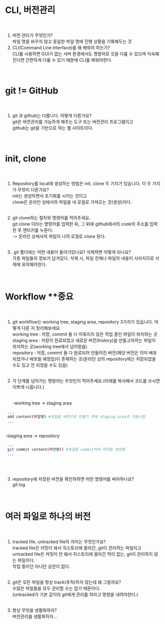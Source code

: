 # CLI, 버전관리<br><br>

1. 버전 관리가 무엇인가?<br>
   파일 명을 바꾸지 않고 동일한 파일 명에 진행 상황을 기록해두는 것<br>
2. CLI(Command Line Interface)를 왜 배워야 하는가?<br>
   CLI를 사용하면 GUI가 없는 서버 환경에서도 명령어로 깃을 다룰 수 있으며 익숙해진다면 간편하게 다룰 수 있기 때문에 CLI를 배워야한다.<br><br><br>


# git != GitHub<br><br>

1. git 과 github는 다릅니다. 어떻게 다른가요?<br>
   git은 버전관리를 가능하게 해주는 도구 또는 버전관리 프로그램이고<br>
   github는 git을 기반으로 하는 웹 사이트이다.<br><br><br>


# init, clone<br><br>

1. Repository를 local에 생성하는 방법은 init, clone 두 가지가 있습니다. 이 두 가지가 무엇이 다른가요?<br>
   init는 생성하면서 초기화를 시키는 것이고<br>
   clone은 온라인 상에서의 파일을 내 로컬로 가져오는 것(생성)이다.<br><br>

2. git clone하는 절차와 명령어를 적어주세요.<br>
   git clone 이라는 명령어를 입력한 뒤, 그 뒤에 github에서의 code의 주소를 입력한 후 엔터키를 누른다.<br>
   -> 온라인 상에서의 파일이 나의 로컬로 clone 된다.<br><br>

3. .git 폴더에는 어떤 내용이 들어가있나요? 삭제하면 어떻게 되나요?<br>
   각종 파일들의 정보가 담겨있다. 삭제 시, 파일 전체나 파일의 내용이 사라지므로 삭제에 유의해야한다.<br><br><br>


# Workflow **중요<br><br>

1. git workflow는 working tree, staging area, repository 3가지가 있습니다. 어떻게 다른 지 정리해보세요.<br>
   working tree : 저장, commit 둘 다 이뤄지지 않은 작업 중인 파일이 위치하는 곳<br>
   staging area : 저장이 완료되었고 새로운 버전(history)을 만들고자하는 파일이 위치하는 곳(working tree에서 넘어왔음)<br>
   repository : 저장, commit 둘 다 완료되어 만들어진 버전(해당 버전은 이미 배포되었거나 배포될 예정임)이 존재하는 곳(온라인 상의 repository에는 저장되었을 수도 있고 안 되었을 수도 있음)<br><br>

2. 각 단계를 넘어가는 명령어는 무엇인지 적어주세요.(아래를 복사해서 코드를 쓰시면 이쁘게 나옵니다.)<br><br>
<br>-working tree -> staging area
```bash
 ...
 add content(파일명) #파일을 버전으로 만들기 위해 staging area로 이동시킴
 ...
```
<br>-staging area -> repository
```bash
 ...
 git commit content(버전명)) #파일을 commit하여 버전을 생성함
 ...
```
<br><br>

3. repository에 저장된 버전을 확인하려면 어떤 명령어를 써야하나요?<br>
   git log<br><br><br>


# 여러 파일로 하나의 버전<br><br>

1. tracked file, untracked file의 차이는 무엇인가요?<br>
   tracked file은 커밋이 돼서 히스토리에 올라간, git이 관리하는 파일이고<br>
   untracked file은 커밋이 안 돼서 히스토리에 올라간 적이 없는, git이 관리하지 않는 파일이다.<br>
   작업 중이던 아니던 상관이 없다.<br><br>

2. git은 모든 파일을 항상 track(추적)하지 않는데 왜 그럴까요?<br>
   수많은 파일들을 모두 관리할 수는 없기 때문이다.<br>
   (untracked가 기본 값이라 git에게 관리를 하라고 명령을 내려야한다.)<br><br>

3. 항상 무엇을 생활화하자?<br>
   버전관리를 생활화하자...